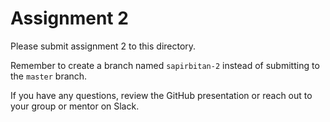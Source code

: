 # Assignment 2

Please submit assignment 2 to this directory.

Remember to create a branch named `sapirbitan-2` 
instead of submitting to the `master` branch.

If you have any questions, review the GitHub presentation or reach
out to your group or mentor on Slack.
